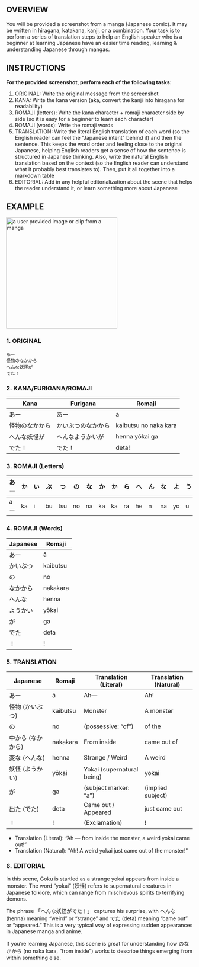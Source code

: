 ## OVERVIEW

You will be provided a screenshot from a manga (Japanese comic). It may be written in hiragana, katakana, kanji, or a combination. Your task is to perform a series of translation steps to help an English speaker who is a beginner at learning Japanese have an easier time reading, learning & understanding Japanese through mangas.


## INSTRUCTIONS

**For the provided screenshot, perform each of the following tasks:**
1. ORIGINAL: Write the original message from the screenshot
2. KANA: Write the kana version (aka, convert the kanji into hiragana for readability)
3. ROMAJI (letters): Write the kana character + romaji character side by side (so it is easy for a beginner to learn each character)
4. ROMAJI (words): Write the romaji words
5. TRANSLATION: Write the literal English translation of each word (so the English reader can feel the "Japanese intent" behind it) and then the sentence. This keeps the word order and feeling close to the original Japanese, helping English readers get a sense of how the sentence is structured in Japanese thinking. Also, write the natural English translation based on the context (so the English reader can understand what it probably best translates to). Then, put it all together into a markdown table
6. EDITORIAL: Add in any helpful editorialization about the scene that helps the reader understand it, or learn something more about Japanese


## EXAMPLE

<img src="https://github.com/user-attachments/assets/f393278b-b8a6-47a6-af9f-37a1b3a71e52" height="300px" alt="a user provided image or clip from a manga">


### 1. ORIGINAL
```
あー
怪物のなかから
へんな妖怪が
でた！
```

### 2. KANA/FURIGANA/ROMAJI
| Kana              | Furigana                  | Romaji                 |
|-------------------|---------------------------|------------------------|
| あー              | あー                      | ā                      |
| 怪物のなかから    | かいぶつのなかから        | kaibutsu no naka kara  |
| へんな妖怪が      | へんなようかいが          | henna yōkai ga         |
| でた！            | でた！                    | deta!                  |


### 3. ROMAJI (Letters)
| あー | か  | い | ぶ  | つ  | の  | な  | か  | か  | ら  |    へ  | ん | な |    よ  | う | か  | い | が  |    で  | た  | ！ |
|------|-----|----|-----|-----|-----|-----|-----|-----|-----|--------|----|----|--------|----|-----|----|-----|--------|-----|---|
| aー  | ka  | i  | bu  | tsu | no  | na  | ka  | ka  | ra  |    he  | n  | na |    yo  | u  | ka  | i  | ga  |    de  | ta  | ! |


### 4. ROMAJI (Words)

| Japanese | Romaji    |
|----------|-----------|
| あー     | ā         |
| かいぶつ | kaibutsu  |
| の       | no        |
| なかから | nakakara  |
| へんな   | henna     |
| ようかい | yōkai     |
| が       | ga        |
| でた     | deta      |
| ！       | !         |


### 5. TRANSLATION

| Japanese           | Romaji    | Translation (Literal)          | Translation (Natural)       |
|--------------------|-----------|--------------------------------|------------------------------|
| あー               | ā         | Ah—                            | Ah!                          |
| 怪物 (かいぶつ)    | kaibutsu  | Monster                        | A monster                    |
| の                 | no        | (possessive: “of”)             | of the                       |
| 中から (なかから)  | nakakara  | From inside                    | came out of                  |
| 変な (へんな)      | henna     | Strange / Weird                | A weird                      |
| 妖怪 (ようかい)    | yōkai     | Yokai (supernatural being)     | yokai                        |
| が                 | ga        | (subject marker: “a”)          | (implied subject)            |
| 出た (でた)        | deta      | Came out / Appeared            | just came out                |
| ！                 | !         | (Exclamation)                  | !                            |

- Translation (Literal): “Ah — from inside the monster, a weird yokai came out!”
- Translation (Natural): "Ah! A weird yokai just came out of the monster!"


### 6. EDITORIAL

In this scene, Goku is startled as a strange yokai appears from inside a monster. The word “yokai” (妖怪) refers to supernatural creatures in Japanese folklore, which can range from mischievous spirits to terrifying demons.

The phrase 「へんな妖怪がでた！」 captures his surprise, with へんな (henna) meaning “weird” or “strange” and でた (deta) meaning “came out” or “appeared.” This is a very typical way of expressing sudden appearances in Japanese manga and anime.

If you’re learning Japanese, this scene is great for understanding how のなかから (no naka kara, “from inside”) works to describe things emerging from within something else.
